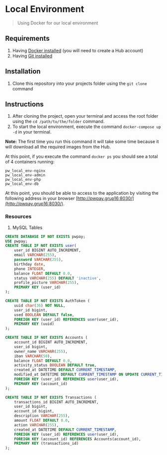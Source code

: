 # Local Environment
> Using Docker for our local environment

## Requirements

1. Having [Docker installed](https://www.docker.com/products/docker-desktop) (you will need to create a Hub account)
2. Having [Git installed](https://git-scm.com/downloads)

## Installation

1. Clone this repository into your projects folder using the `git clone` command

## Instructions

1. After cloning the project, open your terminal and access the root folder using the `cd /path/to/the/folder` command.
2. To start the local environment, execute the command `docker-compose up -d` in your terminal.

**Note:** The first time you run this command it will take some time because it will download all the required images from the Hub.

At this point, if you execute the command `docker ps` you should see a total of 4 containers running:

```
pw_local_env-nginx
pw_local_env-admin
pw_local_env-php
pw_local_env-db
```

At this point, you should be able to access to the application by visiting the following address in your browser [http://pwpay.grup16:8030/](http://pwpay.grup16:8030/).

### Resources

1. MySQL Tables

```sql
CREATE DATABASE IF NOT EXISTS pwpay; 
USE pwpay; 
CREATE TABLE IF NOT EXISTS user(
    user_id BIGINT AUTO_INCREMENT,
    email VARCHAR(255),
    password VARCHAR(255),
    birthday date,
    phone INTEGER,
    balance FLOAT DEFAULT 0.0,
    status VARCHAR(255) DEFAULT 'inactive',
    profile_picture VARCHAR(255),
    PRIMARY KEY (user_id)
);

CREATE TABLE IF NOT EXISTS AuthToken (
    uuid char(36) NOT NULL, 
    user_id bigint,
    used BOOLEAN DEFAULT false,
    FOREIGN KEY (user_id) REFERENCES user(user_id),
    PRIMARY KEY (uuid)
);

CREATE TABLE IF NOT EXISTS Accounts (
    account_id BIGINT AUTO_INCREMENT, 
    user_id bigint,
    owner_name VARCHAR(255),
    iban VARCHAR(50),
    balance FLOAT DEFAULT 0.0,
    activity_status BOOLEAN DEFAULT true,
    created_at DATETIME DEFAULT CURRENT_TIMESTAMP,
	modified_at DATETIME DEFAULT CURRENT_TIMESTAMP ON UPDATE CURRENT_TIMESTAMP,
    FOREIGN KEY (user_id) REFERENCES user(user_id),
    PRIMARY KEY (account_id)
);

CREATE TABLE IF NOT EXISTS Transactions (
    transactions_id BIGINT AUTO_INCREMENT, 
    user_id bigint,
    account_id bigint,
    description VARCHAR(255),
    amount FLOAT DEFAULT 0.0,
    action VARCHAR(255),
    created_at DATETIME DEFAULT CURRENT_TIMESTAMP,
    FOREIGN KEY (user_id) REFERENCES user(user_id),
    FOREIGN KEY (account_id) REFERENCES Accounts(account_id),
    PRIMARY KEY (transactions_id)
);
```




